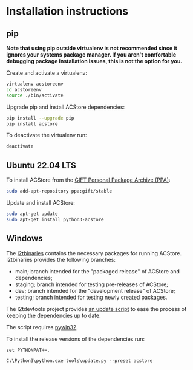 # Installation instructions

## pip

**Note that using pip outside virtualenv is not recommended since it ignores
your systems package manager. If you aren't comfortable debugging package
installation issues, this is not the option for you.**

Create and activate a virtualenv:

```bash
virtualenv acstoreenv
cd acstoreenv
source ./bin/activate
```

Upgrade pip and install ACStore dependencies:

```bash
pip install --upgrade pip
pip install acstore
```

To deactivate the virtualenv run:

```bash
deactivate
```

## Ubuntu 22.04 LTS

To install ACStore from the [GIFT Personal Package Archive (PPA)](https://launchpad.net/~gift):

```bash
sudo add-apt-repository ppa:gift/stable
```

Update and install ACStore:

```bash
sudo apt-get update
sudo apt-get install python3-acstore
```

## Windows

The [l2tbinaries](https://github.com/log2timeline/l2tbinaries) contains the
necessary packages for running ACStore. l2tbinaries provides the following
branches:

* main; branch intended for the "packaged release" of ACStore and dependencies;
* staging; branch intended for testing pre-releases of ACStore;
* dev; branch intended for the "development release" of ACStore;
* testing; branch intended for testing newly created packages.

The l2tdevtools project provides [an update script](https://github.com/log2timeline/l2tdevtools/wiki/Update-script)
to ease the process of keeping the dependencies up to date.

The script requires [pywin32](https://github.com/mhammond/pywin32/releases).

To install the release versions of the dependencies run:

```
set PYTHONPATH=.

C:\Python3\python.exe tools\update.py --preset acstore
```
